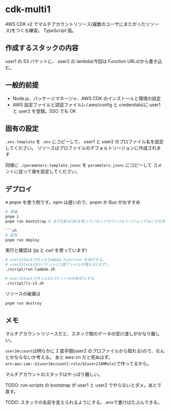 # cdk-multi1

AWS CDK v2 でマルチアカウントリソース(複数のユーザにまたがったリソース)をつくる練習。
TypeScript 版。

## 作成するスタックの内容

user1 の S3 バケットに、
user2 の lambda(今回は Function URLs)から書き込む。

## 一般的前提

- Node.js、パッケージマネージャ、AWS CDK のインストールと環境の設定
- AWS 設定ファイルと認証ファイル(~/.aws/config と credentials)に user1 と user2 を登録。SSO でも OK

## 固有の設定

`.env.template` を `.env` にコピーして、
user1 と user2 のプロファイル名を設定してください。
リソースはプロファイルのデフォルトリージョンに作成されます

同様に
`./parameters.template.jsonc` を `parameters.jsonc` にコピーして
コメントに従って値を設定してください。

## デプロイ

※ pnpm を使う例です。npm は遅いので、pnpm か Bun がおすすめ

````sh
# 準備
pnpm i
pnpm run bootstrap # まだ1度もCDKを使っていないアカウント&リージョンではこれを実行。複数回実行しても問題ない

```sh
# 配布
pnpm run deploy
````

実行と確認は (jq と curl を使っています)

```sh
# user1Stackで作ったlambda Function を実行する。
# user2StackのS3バケットに1個ファイルが増える(はず)。
./script/run-lambda.sh

# user1Stackで作ったS3バケットの中身をlsする
./script/ls-s3.sh
```

リソースの破棄は

```sh
pnpm run destroy
```

## メモ

マルチアカウントリソースだと、スタック間のデータの受け渡しがかなり難しい。

`user2Account`は明らかに 2 度手間(user2 のプロファイルから取れる)ので、なんとかならないか考える。
あと aws-cn だと死ぬはず。`arn:aws:iam::${user2Account}:role/${user2IAMRole}`で作ってるから。

マルチアカウントのスタックはやっぱり難しい。

TODO: run-scripts の bootstrap が user1 と user2 でやらないとダメ。あとで直す。

TODO: スタックの名前を変えられるようにする。.envで書けばたぶんできる。
